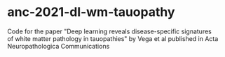 # anc-2021-dl-wm-tauopathy
Code for the paper "Deep learning reveals disease-specific signatures of white matter pathology in tauopathies" by Vega et al published in Acta Neuropathologica Communications
